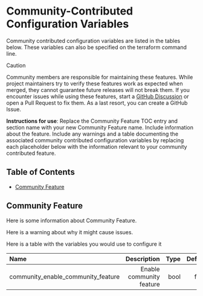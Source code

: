 # Community-Contributed Configuration Variables

Community contributed configuration variables are listed in the tables below. These variables can also be specified on the terraform command line.

> [!CAUTION]
> Community members are responsible for maintaining these features. While project maintainers try to verify these features work as expected when merged, they cannot guarantee future releases will not break them. If you encounter issues while using these features, start a [GitHub Discussion](https://github.com/sassoftware/viya4-deployment/discussions) or open a Pull Request to fix them. As a last resort, you can create a GitHub Issue.

**Instructions for use**: Replace the Community Feature TOC entry and section name with your new Community Feature name. Include information about the feature. Include any warnings and a table documenting the associated community contributed configuration variables by replacing each placeholder below with the information relevant to your community contributed feature.

## Table of Contents

* [Community Feature](#community_feature)

<a name="community_feature"></a>
## Community Feature

Here is some information about Community Feature.

Here is a warning about why it might cause issues.

Here is a table with the variables you would use to configure it

| Name | Description | Type | Default | Release Added | Notes |
| :--- | ---: | ---: | ---: | ---: | ---: |
| community_enable_community_feature | Enable community feature | bool | false | vMajor.Minor.Patch | |